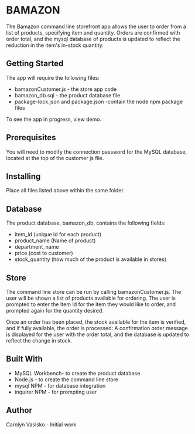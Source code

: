 BAMAZON
=======

The Bamazon command line storefront app allows the user to order from a list of products, specifying item and quantity.  Orders are confirmed with order total, and the mysql database of products is updated to reflect the reduction in the item's in-stock quantity.

Getting Started
---------------
The app will require the following files:
 * bamazonCustomer.js - the store app code 
 * bamazon_db.sql - the product database file
 * package-lock.json and package.json -contain the node npm package files 

To see the app in progress, view demo.

Prerequisites
-------------
You will need to modify the connection password for the MySQL database, located at the top of the customer js file.

Installing
----------
Place all files listed above within the same folder.

Database
--------
The product database, bamazon_db, contains the following fields:
* item_id (unique id for each product)
* product_name (Name of product)
* department_name
* price (cost to customer)
* stock_quantity (how much of the product is available in stores)

Store
-----
The command line store can be run by calling bamazonCustomer.js.  The user will be shown a list of products available for ordering.  The user is prompted to enter the Item Id for the item they would like to order, and prompted again for the quantity desired.  

Once an order has been placed, the stock available for the item is verified, and if fully available, the order is processed:  A confirmation order message is displayed for the user with the order total, and the database is updated to reflect the change in stock.

Built With
----------
* MySQL Workbench- to create the product database
* Node.js - to create the command line store 
* mysql NPM - for database integration 
* inquirer NPM - for prompting user

Author
------
Carolyn Vasisko - Initial work
